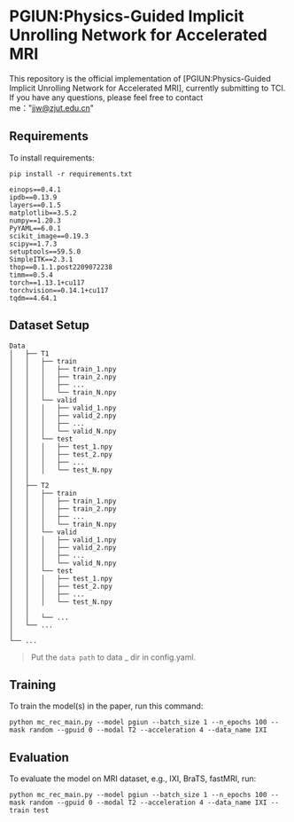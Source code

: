 
# PGIUN:Physics-Guided Implicit Unrolling Network for Accelerated MRI

This repository is the official implementation of [PGIUN:Physics-Guided Implicit Unrolling Network for Accelerated MRI], currently submitting to TCI. If you have any questions, please feel free to contact me："jjw@zjut.edu.cn" 

## Requirements

To install requirements:

```setup
pip install -r requirements.txt
```
```
einops==0.4.1
ipdb==0.13.9
layers==0.1.5
matplotlib==3.5.2
numpy==1.20.3
PyYAML==6.0.1
scikit_image==0.19.3
scipy==1.7.3
setuptools==59.5.0
SimpleITK==2.3.1
thop==0.1.1.post2209072238
timm==0.5.4
torch==1.13.1+cu117
torchvision==0.14.1+cu117
tqdm==4.64.1
```

## Dataset Setup
```
Data
│   ├── T1
│   │   ├── train
│   │   │   ├── train_1.npy         
│   │   │   ├── train_2.npy 
│   │   │   ├── ...         
│   │   │   └── train_N.npy
│   │   └── valid
│   │   │   ├── valid_1.npy         
│   │   │   ├── valid_2.npy 
│   │   │   ├── ...         
│   │   │   └── valid_N.npy
│   │   └── test
│   │   │   ├── test_1.npy         
│   │   │   ├── test_2.npy 
│   │   │   ├── ...         
│   │   │   └── test_N.npy
│   │   
│   ├── T2
│   │   ├── train
│   │   │   ├── train_1.npy         
│   │   │   ├── train_2.npy 
│   │   │   ├── ...         
│   │   │   └── train_N.npy
│   │   └── valid
│   │   │   ├── valid_1.npy         
│   │   │   ├── valid_2.npy 
│   │   │   ├── ...         
│   │   │   └── valid_N.npy
│   │   └── test
│   │   │   ├── test_1.npy         
│   │   │   ├── test_2.npy 
│   │   │   ├── ...         
│   │   │   └── test_N.npy
│   │   
│   │   └── ...
│   └── ...
│            
└── ...
```
> Put the ```data path``` to data _ dir in config.yaml.
## Training

To train the model(s) in the paper, run this command:

```train
python mc_rec_main.py --model pgiun --batch_size 1 --n_epochs 100 --mask random --gpuid 0 --modal T2 --acceleration 4 --data_name IXI
```

## Evaluation

To evaluate the model on MRI dataset, e.g., IXI, BraTS, fastMRI, run:

```eval
python mc_rec_main.py --model pgiun --batch_size 1 --n_epochs 100 --mask random --gpuid 0 --modal T2 --acceleration 4 --data_name IXI --train test
```


